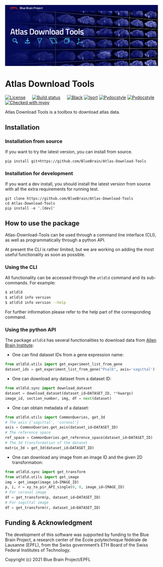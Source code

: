 <img src="docs/logo/Atlas-download-Tools.jpg"/>

# Atlas Download Tools

<p>
<a href="https://github.com/BlueBrain/Atlas-Download-Tools/blob/main/LICENSE.txt"><img src="https://img.shields.io/github/license/BlueBrain/Atlas-Download-Tools" alt="License" /></a>
&emsp;
<a href="https://github.com/BlueBrain/Atlas-Download-Tools/actions/workflows/run-tests.yml"><img src="https://github.com/BlueBrain/Atlas-Download-Tools/actions/workflows/run-tests.yml/badge.svg?branch=main" alt="Build status" /></a>
&emsp;
<a href="https://github.com/psf/black"><img src="https://img.shields.io/badge/code%20style-black-000000.svg" alt="Black"></a>
<a href="https://pycqa.github.io/isort/"><img src="https://img.shields.io/badge/%20imports-isort-%231674b1?style=flat&labelColor=ef8336" alt="Isort"></a>
<a href="http://www.pydocstyle.org/"><img src="https://img.shields.io/badge/docstrings-pydocstyle-informational" alt="Pydocstyle"></a>
<a href="https://flake8.pycqa.org/"><img src="https://img.shields.io/badge/PEP8-flake8-informational" alt="Pydocstyle"></a>
<a href="http://mypy-lang.org"><img src="http://www.mypy-lang.org/static/mypy_badge.svg" alt="Checked with mypy"></a>
</p>

Atlas Download Tools is a toolbox to download atlas data.

## Installation


### Installation from source
If you want to try the latest version, you can install from source.
```shell script
pip install git+https://github.com/BlueBrain/Atlas-Download-Tools
```

### Installation for development
If you want a dev install, you should install the latest version from source with
all the extra requirements for running test.
```shell script
git clone https://github.com/BlueBrain/Atlas-Download-Tools
cd Atlas-Download-Tools
pip install -e '.[dev]'
```

## How to use the package
Atlas-Download-Tools can be used through a command line interface (CLI), as well
as programmatically through a python API.

At present the CLI is rather limited, but we are working on adding the most
useful functionality as soon as possible.

### Using the CLI
All functionality can be accessed through the `atldld` command and its
sub-commands. For example:
```bash
$ atldld
$ atldld info version
$ atldld info version --help
```
For further information please refer to the help part of the corresponding
command.

### Using the python API
The package `atldld` has several functionalities to download data from [Allen Brain Institute](https://portal.brain-map.org/):

- One can find dataset IDs from a gene expression name:
```python
from atldld.utils import get_experiment_list_from_gene
dataset_ids = get_experiment_list_from_gene("Pvalb", axis='sagittal')
```

- One can download any dataset from a dataset ID:
```python
from atldld.sync import download_dataset
dataset = download_dataset(dataset_id=DATASET_ID, **kwargs)
image_id, section_number, img, df = next(dataset)
```

- One can obtain metadata of a dataset:
```python
from atldld.utils import CommonQueries, get_3d
# The axis {'sagittal', 'coronal'}
axis = CommonQueries.get_axis(dataset_id=DATASET_ID)
# The reference space
ref_space = CommonQueries.get_reference_space(dataset_id=DATASET_ID)
# The 3d transformation of the dataset
matrix_3d = get_3d(dataset_id=DATASET_ID)
```

- One can download any image from an image ID and the given 2D transformation:
```python
from atldld.sync import get_transform
from atldld.utils import get_image
img = get_image(image_id=IMAGE_ID)
p, i, r = xy_to_pir_API_single(0, 0, image_id=IMAGE_ID)
# For coronal image
df = get_transform(p, dataset_id=DATASET_ID)
# For sagittal image
df = get_transform(r, dataset_id=DATASET_ID)
```

## Funding & Acknowledgment

The development of this software was supported by funding to the Blue Brain Project, a research center of the École polytechnique fédérale de Lausanne (EPFL), from the Swiss government’s ETH Board of the Swiss Federal Institutes of Technology.

Copyright (c) 2021 Blue Brain Project/EPFL
